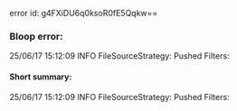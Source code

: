 error id: g4FXiDU6q0ksoR0fE5Qqkw==
### Bloop error:

25/06/17 15:12:09 INFO FileSourceStrategy: Pushed Filters:
#### Short summary: 

25/06/17 15:12:09 INFO FileSourceStrategy: Pushed Filters: